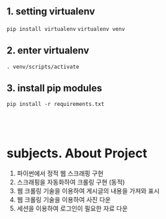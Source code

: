 ## 1. setting virtualenv

<code>pip install virtualenv</code>
<code>virtualenv venv</code>

## 2. enter virtualenv

<code>. venv/scripts/activate</code>

## 3. install pip modules

<code>pip install -r requirements.txt</code>

<br><br>

# subjects. About Project

1. 파이썬에서 정적 웹 스크래핑 구현
2. 스크래핑을 자동화하여 크롤링 구현 (동적)
3. 웹 크롤링 기술을 이용하여 게시글의 내용을 가져와 표시
4. 웹 크롤링 기술을 이용하여 사진 다운
5. 세션을 이용하여 로그인이 필요한 자료 다운